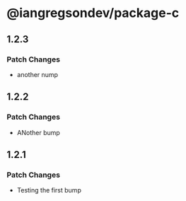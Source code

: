 # @iangregsondev/package-c

## 1.2.3

### Patch Changes

- another nump

## 1.2.2

### Patch Changes

- ANother bump

## 1.2.1

### Patch Changes

- Testing the first bump
